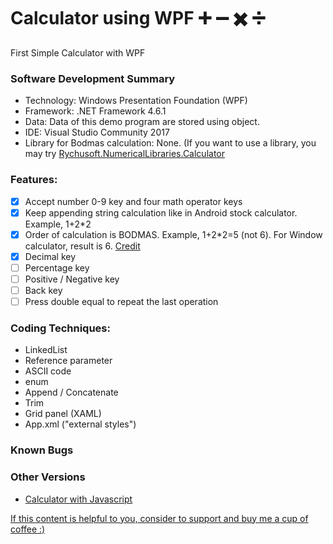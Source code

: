 # Calculator using WPF  :heavy_plus_sign: :heavy_minus_sign: :heavy_multiplication_x: :heavy_division_sign:
First Simple Calculator with WPF

### Software Development Summary
- Technology: Windows Presentation Foundation (WPF) 
- Framework: .NET Framework 4.6.1
- Data: Data of this demo program are stored using object.
- IDE: Visual Studio Community 2017
- Library for Bodmas calculation: None. (If you want to use a library, you may try [Rychusoft.NumericalLibraries.Calculator](https://www.nuget.org/packages/Rychusoft.NumericalLibraries.Calculator/)

### Features:
- [x] Accept number 0-9 key and four math operator keys
- [x] Keep appending string calculation like in Android stock calculator. Example, 1+2*2
- [x] Order of calculation is BODMAS. Example, 1+2*2=5 (not 6). For Window calculator, result is 6. [Credit](http://tutplusplus.blogspot.com/2010/12/c-tutorial-equation-calculator.html)
- [x] Decimal key
- [ ] Percentage key
- [ ] Positive / Negative key
- [ ] Back key
- [ ] Press double equal to repeat the last operation

### Coding Techniques:
- LinkedList
- Reference parameter
- ASCII code
- enum
- Append / Concatenate
- Trim
- Grid panel (XAML)
- App.xml ("external styles")

### Known Bugs

### Other Versions
- [Calculator with Javascript](https://github.com/ngaisteve1/Calculator)

[If this content is helpful to you, consider to support and buy me a cup of coffee :) ](https://ko-fi.com/V7V2PN67)
